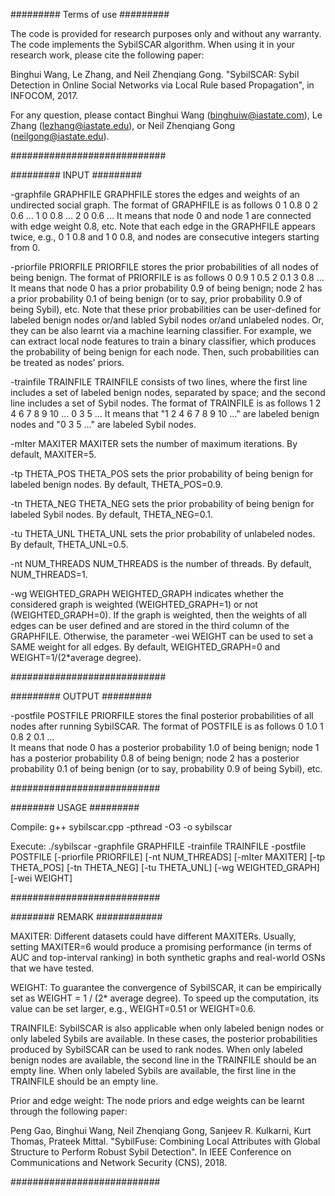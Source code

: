 
######### Terms of use #########

The code is provided for research purposes only and without any warranty. The code implements the SybilSCAR algorithm. 
When using it in your research work, please cite the following paper:

Binghui Wang, Le Zhang, and Neil Zhenqiang Gong. "SybilSCAR: Sybil Detection in Online Social Networks via Local Rule based Propagation", in INFOCOM, 2017. 

For any question, please contact Binghui Wang (binghuiw@iastate.com), Le Zhang (lezhang@iastate.edu), or Neil Zhenqiang Gong (neilgong@iastate.edu).

############################

######### INPUT #########

-graphfile GRAPHFILE
GRAPHFILE stores the edges and weights of an undirected social graph. The format of GRAPHFILE is as follows
0 1 0.8
0 2 0.6
... 
1 0 0.8
...
2 0 0.6
...
It means that node 0 and node 1 are connected with edge weight 0.8, etc.
Note that each edge in the GRAPHFILE appears twice, e.g., 0 1 0.8 and 1 0 0.8, and nodes are consecutive integers starting from 0. 


-priorfile PRIORFILE
PRIORFILE stores the prior probabilities of all nodes of being benign. The format of PRIORFILE is as follows
0 0.9
1 0.5
2 0.1
3 0.8
...  
It means that node 0 has a prior probability 0.9 of being benign; node 2 has a prior probability 0.1 of being benign (or to say, prior probability 0.9 of being Sybil), etc. 
Note that these prior probabilities can be user-defined for labeled benign nodes or/and labled Sybil nodes or/and unlabeled nodes. Or, they can be also learnt via a machine learning classifier. For example, we can extract local node features to train a binary classifier, which produces the probability of being benign for each node. Then, such probabilities can be treated as nodes' priors.


-trainfile TRAINFILE 
TRAINFILE consists of two lines, where the first line includes a set of labeled benign nodes, separated by space; and the second line includes a set of Sybil nodes. The format of TRAINFILE is as follows
1 2 4 6 7 8 9 10 ...
0 3 5 ...
It means that "1 2 4 6 7 8 9 10 ..." are labeled benign nodes and "0 3 5 ..." are labeled Sybil nodes.


-mIter MAXITER 
MAXITER sets the number of maximum iterations. By default, MAXITER=5.


-tp THETA_POS
THETA_POS sets the prior probability of being benign for labeled benign nodes. By default, THETA_POS=0.9.


-tn THETA_NEG
THETA_NEG sets the prior probability of being benign for labeled Sybil nodes. By default, THETA_NEG=0.1.


-tu THETA_UNL
THETA_UNL sets the prior probability of unlabeled nodes. By default, THETA_UNL=0.5.

-nt NUM_THREADS
NUM_THREADS is the number of threads. By default, NUM_THREADS=1.

-wg  WEIGHTED_GRAPH
WEIGHTED_GRAPH indicates whether the considered graph is weighted (WEIGHTED_GRAPH=1) or not (WEIGHTED_GRAPH=0). 
If the graph is weighted, then the weights of all edges can be user defined and are stored in the third column of the GRAPHFILE. 
Otherwise, the parameter -wei WEIGHT can be used to set a SAME weight for all edges. 
By default, WEIGHTED_GRAPH=0 and WEIGHT=1/(2*average degree).

############################

######### OUTPUT #########

-postfile POSTFILE
PRIORFILE stores the final posterior probabilities of all nodes after running SybilSCAR. The format of POSTFILE is as follows 
0 1.0
1 0.8
2 0.1
...  
It means that node 0 has a posterior probability 1.0 of being benign; node 1 has a posterior probability 0.8 of being benign; node 2 has a posterior probability 0.1 of being benign (or to say, probability 0.9 of being Sybil), etc.

###########################


######## USAGE #########

Compile: g++ sybilscar.cpp -pthread -O3 -o sybilscar

Execute: ./sybilscar -graphfile GRAPHFILE -trainfile TRAINFILE -postfile POSTFILE [-priorfile PRIORFILE] [-nt NUM_THREADS]
        [-mIter MAXITER] [-tp THETA_POS] [-tn THETA_NEG] [-tu THETA_UNL] [-wg WEIGHTED_GRAPH] [-wei WEIGHT]  

###########################

######## REMARK ############

MAXITER: Different datasets could have different MAXITERs. Usually, setting MAXITER=6 would produce a promising performance (in terms of AUC and top-interval ranking) in both synthetic graphs and real-world OSNs that we have tested. 

WEIGHT: To guarantee the convergence of SybilSCAR, it can be empirically set as  WEIGHT = 1 / (2* average degree). To speed up the computation, its value can be set larger, e.g., WEIGHT=0.51 or WEIGHT=0.6.

TRAINFILE: SybilSCAR is also applicable when only labeled benign nodes or only labeled Sybils are available. In these cases, the posterior probabilities produced by SybilSCAR can be used to rank nodes. When only labeled benign nodes are available, the second line in the TRAINFILE should be an empty line. When only labeled Sybils are available, the first line in the TRAINFILE should be an empty line. 

Prior and edge weight: The node priors and edge weights can be learnt through the following paper: 

Peng Gao, Binghui Wang, Neil Zhenqiang Gong, Sanjeev R. Kulkarni, Kurt Thomas, Prateek Mittal. "SybilFuse: Combining Local Attributes with Global Structure to Perform Robust Sybil Detection". In IEEE Conference on Communications and Network Security (CNS), 2018.

###########################
